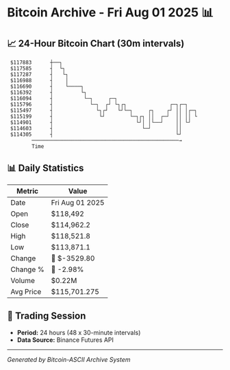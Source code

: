 # Bitcoin Archive - Fri Aug 01 2025 📊

## 📈 24-Hour Bitcoin Chart (30m intervals)

```
 $117883      ┼──┐                                             
 $117585      ┤  └┐                                            
 $117287      ┤   └┐                                           
 $116988      ┤    │                                           
 $116690      ┤    └────┐                                      
 $116392      ┤         └┐                                     
 $116094      ┤          └─┐     ┌─┐                           
 $115796      ┤            └─┐  ┌┘ └┐┌┐              ┌─┐┌─┐    
 $115497      ┤              └┐┌┘   └┘└─┐     ┌┐    ┌┘ ││ │┌─┐ 
 $115199      ┤               └┘        └─┐┌┐ ││  ┌─┘  ││ ││ └ 
 $114901      ┤                           └┘│ │└──┘    ││ └┘   
 $114603      ┤                             └─┘        ││      
 $114305      ┤                                        └┘      
        ────────────────────────────────────────────────→
        Time
```

## 📊 Daily Statistics

| Metric | Value |
|--------|-------|
| Date | Fri Aug 01 2025 |
| Open | $118,492 |
| Close | $114,962.2 |
| High | $118,521.8 |
| Low | $113,871.1 |
| Change | 🔴 $-3529.80 |
| Change % | 🔴 -2.98% |
| Volume | $0.22M |
| Avg Price | $115,701.275 |

## 📅 Trading Session

- **Period:** 24 hours (48 x 30-minute intervals)
- **Data Source:** Binance Futures API

---
*Generated by Bitcoin-ASCII Archive System*

